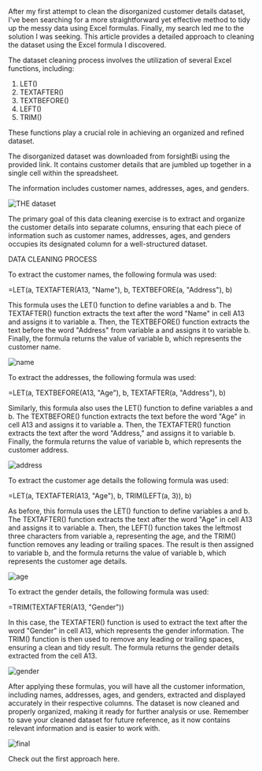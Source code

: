 After my first attempt to clean the disorganized customer details dataset, I've been searching for a more straightforward yet effective method to tidy up the messy data using Excel formulas. Finally, my search led me to the solution I was seeking. This article provides a detailed approach to cleaning the dataset using the Excel formula I discovered.

The dataset cleaning process involves the utilization of several Excel functions, including:

1. LET()
2. TEXTAFTER()
3. TEXTBEFORE()
4. LEFT()
5. TRIM()

These functions play a crucial role in achieving an organized and refined dataset.

The disorganized dataset was downloaded from forsightBi using the provided link. It contains customer details that are jumbled up together in a single cell within the spreadsheet.

The information includes customer names, addresses, ages, and genders.


![THE dataset](https://github.com/dannieRope/Cleaning-Jumbled-Up-Customers-Details-in-Excel--APPROACH-1/assets/132214828/4cdf300d-88e8-4d78-a033-a1bda5caf34d)


The primary goal of this data cleaning exercise is to extract and organize the customer details into separate columns, ensuring that each piece of information such as customer names, addresses, ages, and genders occupies its designated column for a well-structured dataset.

DATA CLEANING PROCESS

To extract the customer names, the following formula was used:

=LET(a, TEXTAFTER(A13, "Name"), b, TEXTBEFORE(a, "Address"), b)

This formula uses the LET() function to define variables a and b. The TEXTAFTER() function extracts the text after the word "Name" in cell A13 and assigns it to variable a. Then, the TEXTBEFORE() function extracts the text before the word "Address" from variable a and assigns it to variable b. Finally, the formula returns the value of variable b, which represents the customer name.

![name](https://github.com/dannieRope/Cleaning-Jumbled-Up-Customers-Details-in-Excel--APPROACH-1/assets/132214828/2c705d98-0bae-4c77-8a27-6c5128a49879)



To extract the addresses, the following formula was used:

=LET(a, TEXTBEFORE(A13, "Age"), b, TEXTAFTER(a, "Address"), b)

Similarly, this formula also uses the LET() function to define variables a and b. The TEXTBEFORE() function extracts the text before the word "Age" in cell A13 and assigns it to variable a. Then, the TEXTAFTER() function extracts the text after the word "Address," and assigns it to variable b. Finally, the formula returns the value of variable b, which represents the customer address.

![address](https://github.com/dannieRope/Cleaning-Jumbled-Up-Customers-Details-in-Excel--APPROACH-1/assets/132214828/9f81cc7a-e93e-4dba-a530-3b865a72946c)

To extract the customer age details the following formula was used:

=LET(a, TEXTAFTER(A13, "Age"), b, TRIM(LEFT(a, 3)), b)

As before, this formula uses the LET() function to define variables a and b. The TEXTAFTER() function extracts the text after the word "Age" in cell A13 and assigns it to variable a. Then, the LEFT() function takes the leftmost three characters from variable a, representing the age, and the TRIM() function removes any leading or trailing spaces. The result is then assigned to variable b, and the formula returns the value of variable b, which represents the customer age details.

![age](https://github.com/dannieRope/Cleaning-Jumbled-Up-Customers-Details-in-Excel--APPROACH-1/assets/132214828/90416ef7-d6e0-4eba-bc9c-96e3fd7d0b53)

To extract the gender details, the following formula was used:

=TRIM(TEXTAFTER(A13, "Gender"))

In this case, the TEXTAFTER() function is used to extract the text after the word "Gender" in cell A13, which represents the gender information. The TRIM() function is then used to remove any leading or trailing spaces, ensuring a clean and tidy result. The formula returns the gender details extracted from the cell A13.

![gender](https://github.com/dannieRope/Cleaning-Jumbled-Up-Customers-Details-in-Excel--APPROACH-1/assets/132214828/53870e38-bde5-4235-815b-fd28543bdccf)


After applying these formulas, you will have all the customer information, including names, addresses, ages, and genders, extracted and displayed accurately in their respective columns. The dataset is now cleaned and properly organized, making it ready for further analysis or use. Remember to save your cleaned dataset for future reference, as it now contains relevant information and is easier to work with.


![final](https://github.com/dannieRope/Cleaning-Jumbled-Up-Customers-Details-in-Excel--APPROACH-1/assets/132214828/9e743c53-4b34-4d11-aab2-37471bc5c41a)


Check out the first approach here.
